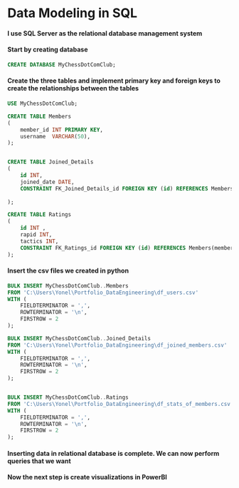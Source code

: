 # Data Modeling in SQL

#### I use SQL Server as the relational database management system
#### Start by creating database

```sql
CREATE DATABASE MyChessDotComClub;
```

#### Create the three tables and implement primary key and foreign keys to create the relationships between the tables
```sql
USE MyChessDotComClub;

CREATE TABLE Members
(
    member_id INT PRIMARY KEY,
    username  VARCHAR(50),
);


CREATE TABLE Joined_Details
(
    id INT,
    joined_date DATE,
    CONSTRAINT FK_Joined_Details_id FOREIGN KEY (id) REFERENCES Members(member_id) ON UPDATE CASCADE ON DELETE CASCADE
    
);

CREATE TABLE Ratings
(
    id INT ,
    rapid INT,
    tactics INT,
    CONSTRAINT FK_Ratings_id FOREIGN KEY (id) REFERENCES Members(member_id) ON UPDATE CASCADE ON DELETE CASCADE
);
```

#### Insert the csv files we created in python
```sql
BULK INSERT MyChessDotComClub..Members
FROM 'C:\Users\Yonel\Portfolio_DataEngineering\df_users.csv'
WITH (
    FIELDTERMINATOR = ',',
    ROWTERMINATOR = '\n',
    FIRSTROW = 2
);

BULK INSERT MyChessDotComClub..Joined_Details
FROM 'C:\Users\Yonel\Portfolio_DataEngineering\df_joined_members.csv'
WITH (
    FIELDTERMINATOR = ',',
    ROWTERMINATOR = '\n',
    FIRSTROW = 2
);


BULK INSERT MyChessDotComClub..Ratings
FROM 'C:\Users\Yonel\Portfolio_DataEngineering\df_stats_of_members.csv'
WITH (
    FIELDTERMINATOR = ',',
    ROWTERMINATOR = '\n',
    FIRSTROW = 2
);
```

#### Inserting data in relational database is complete. We can now perform queries that we want
#### Now the next step is create visualizations in PowerBI
